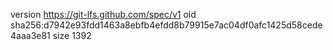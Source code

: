 version https://git-lfs.github.com/spec/v1
oid sha256:d7942e93fdd1463a8ebfb4efdd8b79915e7ac04df0afc1425d58cede4aaa3e81
size 1392

